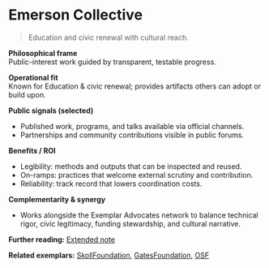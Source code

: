 # Emerson Collective

> Education and civic renewal with cultural reach.

**Philosophical frame**  
Public-interest work guided by transparent, testable progress.

**Operational fit**  
Known for Education & civic renewal; provides artifacts others can adopt or build upon.

**Public signals (selected)**  
- Published work, programs, and talks available via official channels.  
- Partnerships and community contributions visible in public forums.

**Benefits / ROI**  
- Legibility: methods and outputs that can be inspected and reused.  
- On-ramps: practices that welcome external scrutiny and contribution.  
- Reliability: track record that lowers coordination costs.

**Complementarity & synergy**  
- Works alongside the Exemplar Advocates network to balance technical rigor, civic legitimacy, funding stewardship, and cultural narrative.

**Further reading:** [Extended note](/funders/extended/EmersonCollective.md)


**Related exemplars:** [SkollFoundation](/funders/SkollFoundation.md), [GatesFoundation](/funders/GatesFoundation.md), [OSF](/funders/OSF.md)

